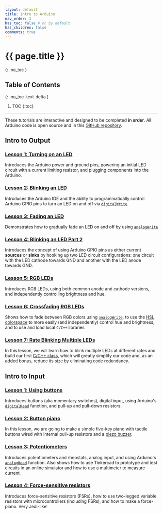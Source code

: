 ```yaml
---
layout: default
title: Intro to Arduino
nav_order: 1
has_toc: false # on by default
has_children: false
comments: true
---
```

# {{ page.title }}
{: .no_toc }

## Table of Contents
{: .no_toc .text-delta }

1. TOC
{:toc}
---

These tutorials are interactive and designed to be completed **in order**. All Arduino code is open source and in this [GitHub repository](https://github.com/makeabilitylab/arduino).

<!-- TODO: add in link to Tinkercad circuits here... -->

## Intro to Output

<!-- Consider adding a debugging with Serial Monitor lesson -- maybe after Lesson 3? -->

### [Lesson 1: Turning on an LED](led-on.md)

Introduces the Arduino power and ground pins, powering an initial LED circuit with a current limiting resistor, and plugging components into the Arduino.

### [Lesson 2: Blinking an LED](led-blink.md)

Introduces the Arduino IDE and the ability to programmatically control Arduino GPIO pins to turn an LED on and off via [`digitalWrite`](https://www.arduino.cc/reference/en/language/functions/digital-io/digitalwrite/).

### [Lesson 3: Fading an LED](led-fade.md)

Demonstrates how to gradually fade an LED on and off by using [`analogWrite`](https://www.arduino.cc/reference/en/language/functions/analog-io/analogwrite/)

### [Lesson 4: Blinking an LED Part 2](led-blink2.md)

Introduces the concept of using Arduino GPIO pins as either current **sources** or **sinks** by hooking up two LED circuit configurations: one circuit with the LED cathode towards GND and another with the LED anode towards GND.

### [Lesson 5: RGB LEDs](rgb-led.md)

Introduces RGB LEDs, using both common anode and cathode versions, and independently controlling brightness and hue.

### [Lesson 6: Crossfading RGB LEDs](rgb-led-fade.md)

Shows how to fade between RGB colors using [`analogWrite`](https://www.arduino.cc/reference/en/language/functions/analog-io/analogwrite/), to use the [HSL colorspace](https://en.wikipedia.org/wiki/HSL_and_HSV) to more easily (and independently) control hue and brightness, and to use and load local `C/C++` libraries

### [Lesson 7: Rate Blinking Multiple LEDs](led-blink3.md)

In this lesson, we will learn how to blink multiple LEDs at different rates and build our first [C/C++ class](http://www.cplusplus.com/doc/tutorial/classes/), which will greatly simplify our code and, as an added bonus, reduce its size by eliminating code redundancy.

## Intro to Input

### [Lesson 1: Using buttons](buttons.md)

Introduces buttons (aka momentary switches), digital input, using Arduino's [`digitalRead`](https://www.arduino.cc/reference/en/language/functions/digital-io/digitalread/) function, and pull-up and pull-down resistors.

### [Lesson 2: Button piano](piano.md)

In this lesson, we are going to make a simple five-key piano with tactile buttons wired with internal pull-up resistors and a [piezo buzzer](https://www.adafruit.com/product/160).

### [Lesson 3: Potentiometers](potentiometers.md)

Introduces potentiometers and rheostats, analog input, and using Arduino's [`analogRead`](https://www.arduino.cc/reference/en/language/functions/analog-io/analogread/) function. Also shows how to use Tinkercad to prototype and test circuits in an online simulator and how to use a multimeter to measure current.

### [Lesson 4: Force-sensitive resistors](force-sensitive-resistors.md)

Introduces force-sensitive resistors (FSRs), how to use two-legged variable resistors with microcontrollers (including FSRs), and how to make a force-piano. Very Jedi-like!

<!--TODO: need to add debouncing and interrupts -->

<!-- This is a **draft** list of topics (and order may change).

### Lesson 1: Using buttons

Introduces buttons (aka momentary switches), working with digital input via [`digitalRead`](https://www.arduino.cc/reference/en/language/functions/digital-io/digitalread/), and pull-up and pull-down resistors.

### Lesson 2: Limiting use of delays

Shows how to poll for input without delays and the reasons for this (show first example with delays and how button is not responsive). (Maybe also refer to interrupts here?)

### Lesson 3: Debouncing digital input

Introduces [debouncing](https://www.arduino.cc/en/Tutorial/Debounce) and solutions.

### Lesson 4: Controlling LED brightness via a potentiometer

Introduces analog input, the [`analogRead`](https://www.arduino.cc/reference/en/language/functions/analog-io/analogread/) function, and using a potentiometer. 
- TODO: potentially add in Serial monitor + plotter here?
- TODO: potentially add in independently controlling brightness and color with RGB LED here?

### Lesson 5: Using force-sensitive resistors

Introduces variable resistors, demonstrates how to hook up a variable resistor to a microcontroller using a voltage divider, and shows how to control LED brightness via a force-sensitive resistor.

### Lesson 6: Sensing light

Adapts the previous force-sensitive resistor example to work with a photocell. Discusses calibration, etc.

### Lesson 7: Smoothing analog input

Smooths analog input -->

<!-- ## Other possibilities
- Debugging
  - Using VS Code
- TODO: consider adding interrupts here? Like after Lesson 2?
  - Nick Gammon's blog is a nice resource for this: https://www.gammon.com.au/interrupts
- When to introduce -->
